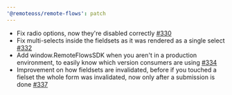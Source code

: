 ```yaml
---
'@remoteoss/remote-flows': patch
---
```


- Fix radio options, now they're disabled correctly [#330](https://github.com/remoteoss/remote-flows/pull/330)
- Fix multi-selects inside the fieldsets as it was rendered as a single select [#332](https://github.com/remoteoss/remote-flows/pull/332)
- Add window.RemoteFlowsSDK when you aren't in a production environment, to easily know which version consumers are using [#334](https://github.com/remoteoss/remote-flows/pull/334)
- Improvement on how fieldsets are invalidated, before if you touched a fielset the whole form was invalidated, now only after a submission is done [#337](https://github.com/remoteoss/remote-flows/pull/337)
